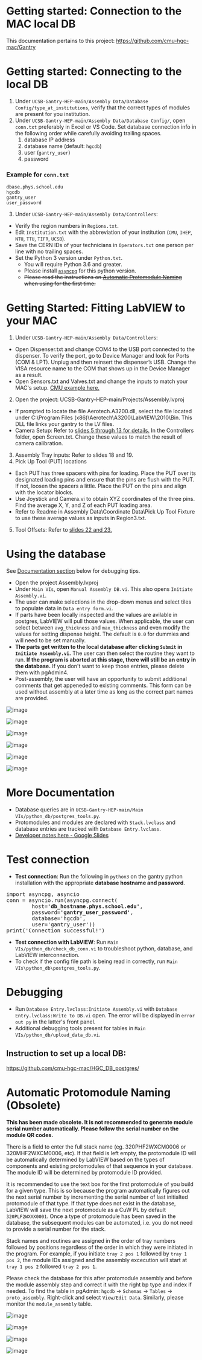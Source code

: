 # Getting started: Connection to the MAC local DB

This documentation pertains to this project: https://github.com/cmu-hgc-mac/Gantry

# Getting started: Connecting to the local DB
1. Under `UCSB-Gantry-HEP-main/Assembly Data/Database Config/type_at_institutions`, verify that the correct types of modules are present for you institution.
2. Under `UCSB-Gantry-HEP-main/Assembly Data/Database Config/`, open `conn.txt` preferably in Excel or VS Code. Set database connection info in the following order while carefully avoiding trailing spaces.
     1. database IP address
     2.  database name (default: `hgcdb`)
     3.  user (`gantry_user`)
     4.  password
### Example for `conn.txt`
```
dbase.phys.school.edu
hgcdb
gantry_user
user_password
```


3. Under `UCSB-Gantry-HEP-main/Assembly Data/Controllers`:
  - Verify the region numbers in `Regions.txt`.
  - Edit `Institution.txt` with the abbreviation of your institution (`CMU`, `IHEP`, `NTU`, `TTU`, `TIFR`, `UCSB`).
  - Save the CERN IDs of your technicians in `Operators.txt` one person per line with no trailing spaces.
  - Set the Python 3 version under `Python.txt`.
    - You will require Python 3.6 and greater.
    - Please install [`asyncpg`](https://pypi.org/project/asyncpg/) for this python version.
    - ~~Please read the instructions on [Automatic Protomodule Naming](https://github.com/kai-ucsb/Gantry/blob/main/README.md#automatic-protomodule-naming) when using for the first time.~~

# Getting Started: Fitting LabVIEW to your MAC
1. Under `UCSB-Gantry-HEP-main/Assembly Data/Controllers`:
  - Open Dispenser.txt and change COM4 to the USB port connected to the dispenser. To verify the port, go to Device Manager and look for Ports (COM & LPT). Unplug and then reinsert the dispenser’s USB. Change the VISA resource name to the COM that shows up in the Device Manager as a result.
  - Open Sensors.txt and Valves.txt and change the inputs to match your MAC's setup. [CMU example here.](https://docs.google.com/presentation/d/18fChS6HMetSQ2EqdEWxNJkBMLUD8UyrRc5J06kykISw/edit#slide=id.g2587e3c00b2_0_69)
2. Open the project: UCSB-Gantry-HEP-main/Projects/Assembly.lvproj
  - If prompted to locate the file Aerotech.A3200.dll, select the file located under C:\Program Files (x86)\Aerotech\A3200\LabVIEW\2010\Bin. This DLL file links your gantry to the LV files.
  - Camera Setup: Refer to [slides 5 through 13 for details.](https://docs.google.com/presentation/d/18fChS6HMetSQ2EqdEWxNJkBMLUD8UyrRc5J06kykISw/edit#slide=id.g2587e3bfd54_0_32) In the Controllers folder, open Screen.txt. Change these values to match the result of camera calibration.
3. Assembly Tray inputs: Refer to slides 18 and 19.
4. Pick Up Tool (PUT) locations
  - Each PUT has three spacers with pins for loading. Place the PUT over its designated loading pins and ensure that the pins are flush with the PUT. If not, loosen the spacers a little. Place the PUT on the pins and align with the locator blocks.
  - Use Joystick and Camera.vi to obtain XYZ coordinates of the three pins. Find the average X, Y, and Z of each PUT loading area.
  - Refer to Readme in Assembly Data\Coordinate Data\Pick Up Tool Fixture to use these average values as inputs in Region3.txt.
5. Tool Offsets: Refer to [slides 22 and 23.](https://docs.google.com/presentation/d/18fChS6HMetSQ2EqdEWxNJkBMLUD8UyrRc5J06kykISw/edit#slide=id.g2587e3c00b2_0_257)


# Using the database
See [Documentation section](#more-documentation) below for debugging tips.
- Open the project Assembly.lvproj
- Under `Main VIs`, open `Manual Assembly DB.vi`. This also opens `Initiate Assembly.vi`.
- The user can make selections in the drop-down menus and select tiles to populate data in `Data entry form.vi`.
- If parts have been locally inspected and the values are avilable in postgres, LabVIEW will pull those values. When applicable, the user can select between `avg_thickness` and `max_thickness` and even modify the values for setting dispense height. The default is `0.0` for dummies and will need to be set manually.
- **The parts get written to the local database after clicking `Submit` in `Initiate Assembly.vi`.** The user can then select the routine they want to run. **If the program is aborted at this stage, there will still be an entry in the database.** If you don't want to keep those entries, please delete them with pgAdmin4.
- Post-assembly, the user will have an opportunity to submit additional comments that get appeneded to existing comments. This form can be used without assembly at a later time as long as the correct part names are provided.

![image](https://github.com/user-attachments/assets/4a74bae4-2c4c-465e-8c2d-ba301616a946)

![image](https://github.com/user-attachments/assets/49dabd94-95ea-46bd-8ab5-6b99fbf8dbdf)

![image](https://github.com/user-attachments/assets/11327ffc-dea5-4c77-ae31-e7ef2da281be)

![image](https://github.com/user-attachments/assets/df50784f-a07e-4722-ac79-06f84f4615ec)

![image](https://github.com/user-attachments/assets/6885cd48-6f5e-4298-a31b-8a18edd8f835)

![image](https://github.com/user-attachments/assets/d62e2eec-1ed4-4df9-a09d-d073d561c20d)


# More Documentation
- Database queries are in `UCSB-Gantry-HEP-main/Main VIs/python_db/postgres_tools.py`.
- Protomodules and modules are declared with `Stack.lvclass` and database entries are tracked with `Database Entry.lvclass`.
- [Developer notes here - Google Slides](https://docs.google.com/presentation/d/1HBvVTkyuiU_mZnNuGw4U_Wn2-F3KMbM-lAi5Qyut9t0/edit#slide=id.p)

# Test connection
- **Test connection**: Run the following in `python3` on the gantry python installation with the appropriate **database hostname and password**.
<pre>
import asyncpg, asyncio
conn = asyncio.run(asyncpg.connect(
        host=<b>'db_hostname.phys.school.edu'</b>,
        password=<b>'gantry_user_password'</b>,
        database='hgcdb',
        user='gantry_user'))
print('Connection successful!')
</pre>
- **Test connection with LabVIEW**: Run `Main VIs/python_db/check_db_conn.vi` to troubleshoot python, database, and LabVIEW interconnection.
- To check if the config file path is being read in correctly, run `Main VIs\python_db\postgres_tools.py`.

# Debugging
- Run `Database Entry.lvclass:Initiate Assembly.vi` with `Database Entry.lvclass:Write to DB.vi` open. The error will be displayed in `error out py` in the latter's front panel.
- Additional debugging tools present for tables in `Main VIs/python_db/upload_data_db.vi`.


## Instruction to set up a local DB:
https://github.com/cmu-hgc-mac/HGC_DB_postgres/



# Automatic Protomodule Naming (Obsolete)
**This has been made obsolete. It is not recommended to generate module serial number automatically. Please follow the serial number on the module QR codes.**

There is a field to enter the full stack name (eg. 320PHF2WXCM0006 or 320MHF2WXCM0006, etc). If that field is left empty, the protomodule ID will be automatically determined by LabVIEW based on the types of components and existing protomodules of that sequence in your database. The module ID will be determined by protomodule ID provided. 

It is recommended to use the text box for the first protomodule of you build for a given type. This is so because the program automatically figures out the next serial number by incrementing the serial number of last initialted protomodule of that type. If that type does not exist in the database, LabVIEW will save the next protomodule as a CuW PL by default `320PLF2WXXX0001`. Once a type of protomodule has been saved in the database, the subsequent modules can be automated, i.e. you do not need to provide a serial number for the stack. 

Stack names and routines are assigned in the order of tray numbers followed by positions regardless of the order in which they were initiated in the program. For example, if you initiate `tray 2 pos 1` followed by `tray 1 pos 2`, the module IDs assigned and the assembly excecution will start at `tray 1 pos 2` followed `tray 2 pos 1`.

Please check the database for this after protomodule assembly and before the module assembly step and correct it with the right bp type and index if needed. To find the table in pgAdmin: `hgcdb` -> `Schemas` -> `Tables` -> `proto_assembly`. Right-click and select `View/Edit Data`. Similarly, please monitor the `module_assembly` table.

![image](https://github.com/user-attachments/assets/0e86ef37-8087-46fd-a3ab-8047269b9300)

![image](https://github.com/user-attachments/assets/7540e9c2-5339-43e7-a84d-7cd251f331eb)

![image](https://github.com/user-attachments/assets/0d2896db-1d70-4e43-ad5a-88607c2c7da8)

![image](https://github.com/user-attachments/assets/7e575ec3-d750-4686-b238-fd562b0f5392)


<!--## Instructions, Documentation, and Developer Notes:--->
<!--https://github.com/cmu-hgc-mac/HGC_DB_postgres/blob/main/documentation/gantry/README.md-->

